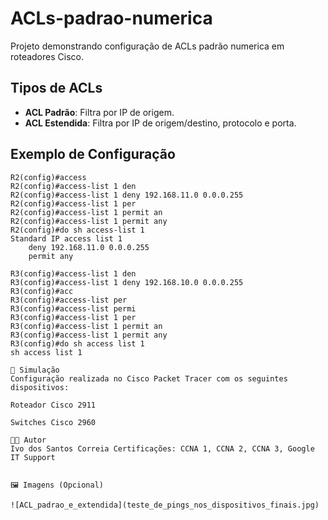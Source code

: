 # ACLs-padrao-numerica
Projeto demonstrando configuração de ACLs padrão numerica em roteadores Cisco.

## Tipos de ACLs

- **ACL Padrão**: Filtra por IP de origem.
- **ACL Estendida**: Filtra por IP de origem/destino, protocolo e porta.

## Exemplo de Configuração

```cli
R2(config)#access
R2(config)#access-list 1 den
R2(config)#access-list 1 deny 192.168.11.0 0.0.0.255
R2(config)#access-list 1 per
R2(config)#access-list 1 permit an
R2(config)#access-list 1 permit any 
R2(config)#do sh access-list 1
Standard IP access list 1
    deny 192.168.11.0 0.0.0.255
    permit any

R3(config)#access-list 1 den
R3(config)#access-list 1 deny 192.168.10.0 0.0.0.255
R3(config)#acc
R3(config)#access-list per
R3(config)#access-list permi
R3(config)#access-list 1 per
R3(config)#access-list 1 permit an
R3(config)#access-list 1 permit any 
R3(config)#do sh access list 1
sh access list 1

🧪 Simulação
Configuração realizada no Cisco Packet Tracer com os seguintes dispositivos:

Roteador Cisco 2911

Switches Cisco 2960

👨‍💻 Autor
Ivo dos Santos Correia Certificações: CCNA 1, CCNA 2, CCNA 3, Google IT Support


🖼️ Imagens (Opcional)

![ACL_padrao_e_extendida](teste_de_pings_nos_dispositivos_finais.jpg)



